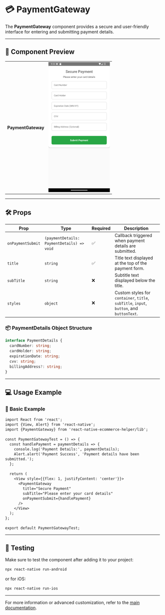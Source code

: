# 💳 **PaymentGateway**

The **PaymentGateway** component provides a secure and user-friendly interface for entering and submitting payment details.

---

## 📸 **Component Preview**

<table>
  <tr>
    <td><strong>PaymentGateway</strong></td>
    <td><img src="../Images/PaymentGateway.png" alt="PaymentGateway" width="200"/></td>
  </tr>
</table>

---

## 🛠️ **Props**

| Prop             | Type                                   | Required | Description                                              |
|-------------------|----------------------------------------|----------|----------------------------------------------------------|
| `onPaymentSubmit`| `(paymentDetails: PaymentDetails) => void` | ✅       | Callback triggered when payment details are submitted.  |
| `title`          | `string`                               | ✅       | Title text displayed at the top of the payment form.    |
| `subTitle`       | `string`                               | ❌       | Subtitle text displayed below the title.               |
| `styles`         | `object`                               | ❌       | Custom styles for `container`, `title`, `subTitle`, `input`, `button`, and `buttonText`. |

### 📦 **PaymentDetails Object Structure**

```ts
interface PaymentDetails {
  cardNumber: string;
  cardHolder: string;
  expirationDate: string;
  cvv: string;
  billingAddress?: string;
}
```

---

## 💻 **Usage Example**

### 📝 **Basic Example**

```tsx
import React from 'react';
import {View, Alert} from 'react-native';
import {PaymentGateway} from 'react-native-ecommerce-helper/lib';

const PaymentGatewayTest = () => {
  const handlePayment = paymentDetails => {
    console.log('Payment Details:', paymentDetails);
    Alert.alert('Payment Success', 'Payment details have been submitted.');
  };

  return (
    <View style={{flex: 1, justifyContent: 'center'}}>
      <PaymentGateway
        title="Secure Payment"
        subTitle="Please enter your card details"
        onPaymentSubmit={handlePayment}
      />
    </View>
  );
};

export default PaymentGatewayTest;
```

---

## 🧪 **Testing**

Make sure to test the component after adding it to your project:

```sh
npx react-native run-android
```

or for iOS:

```sh
npx react-native run-ios
```

---

For more information or advanced customization, refer to the [main documentation](../../README.md).
